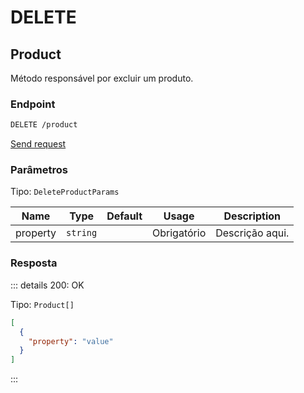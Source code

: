 # DELETE

## Product

Método responsável por excluir um produto.

### Endpoint

```sh
DELETE /product
```

[Send request](https://hopp.sh/r/kOcbEQyeQ3nU '/product')

### Parâmetros

Tipo: `DeleteProductParams`

| Name     | Type     | Default | Usage       | Description     |
| -------- | -------- | ------- | ----------- | --------------- |
| property | `string` |         | Obrigatório | Descrição aqui. |

### Resposta

::: details 200: OK

Tipo: `Product[]`

```json
[
  {
    "property": "value"
  }
]
```

:::
